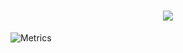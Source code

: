 <!-- 动态打字效果 -->
<h1 align="center">
  <a href="https://sunguoqi.com/">
    <img src="https://readme-typing-svg.herokuapp.com/?lines=console.log(%22Hello%2C%20World!%22);0xlo0p祝您今天愉快!&center=true&size=27">
  </a>
</h1>


![Metrics](https://metrics.lecoq.io/loopsoftp?template=classic&config.timezone=Asia%2FShanghai)
